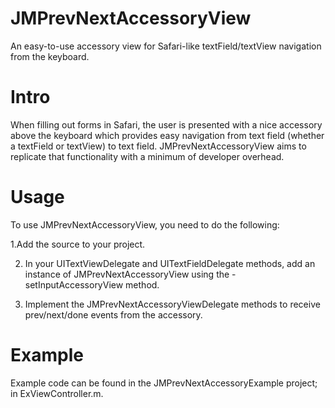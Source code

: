 JMPrevNextAccessoryView
=======================

An easy-to-use accessory view for Safari-like textField/textView navigation from the keyboard.

# Intro

When filling out forms in Safari, the user is presented with a nice accessory above the keyboard which
provides easy navigation from text field (whether a textField or textView) to text field.  JMPrevNextAccessoryView
aims to replicate that functionality with a minimum of developer overhead.

# Usage

To use JMPrevNextAccessoryView, you need to do the following:

1.Add the source to your project.

2. In your UITextViewDelegate and UITextFieldDelegate methods, add an instance of JMPrevNextAccessoryView using the -setInputAccessoryView method.

3. Implement the JMPrevNextAccessoryViewDelegate methods to receive prev/next/done events from the accessory.

# Example

Example code can be found in the JMPrevNextAccessoryExample project; in ExViewController.m.


